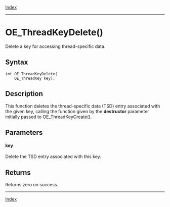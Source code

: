 [Index](index.md)

---
# OE_ThreadKeyDelete()

Delete a key for accessing thread-specific data.

## Syntax

    int OE_ThreadKeyDelete(
        OE_ThreadKey key);
## Description 

This function deletes the thread-specific data (TSD) entry associated with the given key, calling the function given by the **destructor** parameter initially passed to OE_ThreadKeyCreate().



## Parameters

#### key

Delete the TSD entry associated with this key.

## Returns

Returns zero on success.

---
[Index](index.md)

